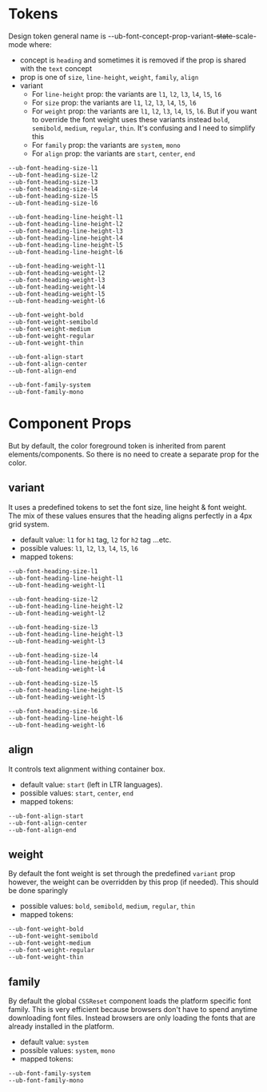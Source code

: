 # Tokens

Design token general name is --ub-font-concept-prop-variant-~~state~~-scale-mode where:
-  concept is `heading` and sometimes it is removed if the prop is shared with the `text` concept
-  prop is one of `size`, `line-height`, `weight`, `family`, `align`
-  variant
   -  For `line-height` prop: the variants are `l1`, `l2`, `l3`, `l4`, `l5`, `l6`
   -  For `size` prop: the variants are `l1`, `l2`, `l3`, `l4`, `l5`, `l6`
   -  For `weight` prop: the variants are `l1`, `l2`, `l3`, `l4`, `l5`, `l6`. But if you want to override the font weight uses these variants instead `bold`, `semibold`, `medium`, `regular`, `thin`. It's confusing and I need to simplify this
   -  For `family` prop: the variants are `system`, `mono`
   -  For `align` prop: the variants are `start`, `center`, `end`

```
--ub-font-heading-size-l1
--ub-font-heading-size-l2
--ub-font-heading-size-l3
--ub-font-heading-size-l4
--ub-font-heading-size-l5
--ub-font-heading-size-l6

--ub-font-heading-line-height-l1
--ub-font-heading-line-height-l2
--ub-font-heading-line-height-l3
--ub-font-heading-line-height-l4
--ub-font-heading-line-height-l5
--ub-font-heading-line-height-l6

--ub-font-heading-weight-l1
--ub-font-heading-weight-l2
--ub-font-heading-weight-l3
--ub-font-heading-weight-l4
--ub-font-heading-weight-l5
--ub-font-heading-weight-l6

--ub-font-weight-bold
--ub-font-weight-semibold
--ub-font-weight-medium
--ub-font-weight-regular
--ub-font-weight-thin

--ub-font-align-start
--ub-font-align-center
--ub-font-align-end

--ub-font-family-system
--ub-font-family-mono
```

# Component Props

But by default, the color foreground token is inherited from parent elements/components. So there is no need to create a separate prop for the color.

## variant
It uses a predefined tokens to set the font size, line height & font weight. The mix of these values ensures that the heading aligns perfectly in a 4px grid system.
- default value: `l1` for `h1` tag, `l2` for `h2` tag ...etc.
- possible values: `l1`, `l2`, `l3`, `l4`, `l5`, `l6`
- mapped tokens:
```
--ub-font-heading-size-l1
--ub-font-heading-line-height-l1
--ub-font-heading-weight-l1

--ub-font-heading-size-l2
--ub-font-heading-line-height-l2
--ub-font-heading-weight-l2

--ub-font-heading-size-l3
--ub-font-heading-line-height-l3
--ub-font-heading-weight-l3

--ub-font-heading-size-l4
--ub-font-heading-line-height-l4
--ub-font-heading-weight-l4

--ub-font-heading-size-l5
--ub-font-heading-line-height-l5
--ub-font-heading-weight-l5

--ub-font-heading-size-l6
--ub-font-heading-line-height-l6
--ub-font-heading-weight-l6
```

## align
It controls text alignment withing container box.
- default value: `start` (left in LTR languages).
- possible values: `start`, `center`, `end`
- mapped tokens:
```
--ub-font-align-start
--ub-font-align-center
--ub-font-align-end
```


## weight
By default the font weight is set through the predefined `variant` prop however, the weight can be overridden by this prop (if needed). This should be done sparingly
- possible values: `bold`, `semibold`, `medium`, `regular`, `thin`
- mapped tokens:
  
```
--ub-font-weight-bold
--ub-font-weight-semibold
--ub-font-weight-medium
--ub-font-weight-regular
--ub-font-weight-thin
```

## family
By default the global `CSSReset` component loads the platform specific font family. This is very efficient because browsers don't have to spend anytime downloading font files. Instead browsers are only loading the fonts that are already installed in the platform.
- default value: `system`
- possible values: `system`, `mono`
- mapped tokens:

```
--ub-font-family-system
--ub-font-family-mono
```